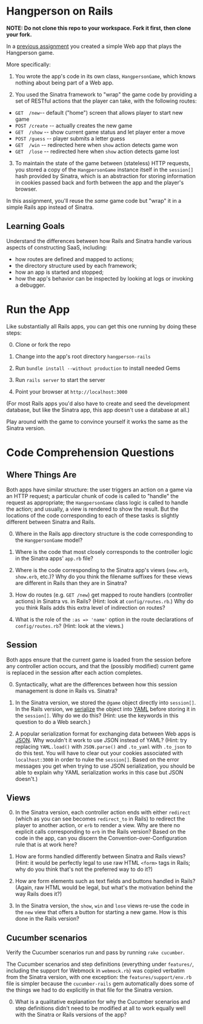 # Hangperson on Rails

**NOTE: Do not clone this repo to your workspace. Fork it first, then clone your fork.**

In a [previous
assignment](https://github.com/saasbook/hw-sinatra-saas-hangperson) you
created a simple Web app that plays the Hangperson game.

More specifically:

1. You wrote the app's code in its own class, `HangpersonGame`, which
knows nothing about being part of a Web app.

2. You used the Sinatra framework to "wrap" the game code by providing a
set of RESTful actions that the player can take, with the following routes:

* `GET  /new`-- default ("home") screen that allows player to start new game
* `POST /create` -- actually creates the new game
* `GET  /show` -- show current game status and let player enter a move
* `POST /guess` -- player submits a letter guess
* `GET  /win`   -- redirected here when `show` action detects game won
* `GET  /lose`  -- redirected here when `show` action detects game lost

3. To maintain the state of the game between (stateless) HTTP requests,
you stored a copy of the `HangpersonGame` instance itself in the
`session[]` hash provided by Sinatra, which is an abstraction for
storing information in cookies passed back and forth between the app and
the player's browser.

In this assignment, you'll reuse the *same* game code but "wrap" it in a
simple Rails app instead of Sinatra.

## Learning Goals

Understand the differences between how Rails and Sinatra handle
various aspects of constructing SaaS, including: 

* how routes are defined
and mapped to actions; 
* the directory structure used by each framework;
* how an app is started and stopped; 
* how the app's behavior can be inspected by looking at logs or invoking
a debugger. 

# Run the App

Like substantially all Rails apps, you can get this one running by doing
these steps:

0. Clone or fork the repo

0. Change into the app's root directory `hangperson-rails`

0. Run `bundle install --without production` to install needed Gems

0. Run `rails server` to start the server

0. Point your browser at `http://localhost:3000`

(For most Rails apps you'd also have to create and seed the development
database, but like the Sinatra app, this app doesn't use a database at all.)

Play around with the game to convince yourself it works the same as the
Sinatra version.

# Code Comprehension Questions

## Where Things Are

Both apps have similar structure: the user triggers an action on a game
via an HTTP request; a particular chunk of code is called to "handle"
the request as appropriate; the `HangpersonGame` class logic is called
to handle the action; and usually, a view is rendered to show the
result.  But the locations of the code corresponding to each of these
tasks is slightly different between Sinatra and Rails.


0. Where in the Rails app directory structure is the code corresponding
to the `HangpersonGame` model?

0. Where is the code that most closely corresponds to the controller
logic in the Sinatra apps' `app.rb` file?

0. Where is the code corresponding to the Sinatra app's views
(`new.erb`, `show.erb`, etc.)?  Why do you think the filename suffixes
for these views are different in Rails than they are in Sinatra?

0. How do routes (e.g. `GET /new`) get mapped to route handlers
(controller actions) in Sinatra vs. in Rails?  (Hint: look at
`config/routes.rb`.)  Why do you think Rails adds this extra level of
indirection on routes?

0. What is the role of the `:as => 'name'` option in the route
declarations of `config/routes.rb`?  (Hint: look at the views.)


## Session

Both apps ensure that the current game is loaded from the session before
any controller action occurs, and that the (possibly modified) current
game is replaced in the session after each action completes.

0. Syntactically, what are the differences between how this session
management is done in Rails vs. Sinatra?

0. In the Sinatra version, we stored the `@game` object directly into
`session[]`.  In the Rails version, we
[serialize](https://en.wikipedia.org/wiki/Serialization) the object
into [YAML](https://en.wikipedia.org/wiki/YAML) before storing it in the
`session[]`.  Why do we do this?  (Hint: use the keywords in this
question to do a Web search.)

0. A popular serialization format for exchanging data between Web apps
is [JSON](https://en.wikipedia.org/wiki/JSON).  Why wouldn't it work to
use JSON instead of YAML?  (Hint: try replacing `YAML.load()` with
`JSON.parse()` and `.to_yaml` with `.to_json` to do this test.  You will
have to clear out your cookies associated with `localhost:3000` in order
to nuke the `session[]`.  Based on the error messages you get when
trying to use JSON serialization, you should be able to explain why YAML
serialization works in this case but JSON doesn't.)

## Views

0. In the Sinatra version, each controller action ends with either
`redirect` (which as you can see becomes `redirect_to` in Rails) to
redirect the player to another action, or `erb` to render a view.  Why
are there no explicit calls corresponding to `erb` in the Rails version?
Based on the code in the app, can you discern the
Convention-over-Configuration rule that is at work here?

0. How are forms handled differently between Sinatra and Rails views?
(Hint: it would be perfectly legal to use raw HTML `<form>` tags in
Rails; why do you think that's not the preferred way to do it?)

0. How are form elements such as text fields and buttons handled in
Rails?  (Again, raw HTML would be legal, but what's the motivation
behind the way Rails does it?)

0. In the Sinatra version, the `show`, `win` and `lose` views re-use the
code in the `new` view that offers a button for starting a new game.
How is this done in the Rails version?  

## Cucumber scenarios

Verify the Cucumber scenarios run and pass by running `rake cucumber`.

The Cucumber scenarios and step definitions (everything under
`features/`, including the support for Webmock in `webmock.rb`) was
copied verbatim from the Sinatra version, with one exception: the
`features/support/env.rb` file is simpler because the `cucumber-rails`
gem automatically does some of the things we had to do explicitly in
that file for the Sinatra version.

0. What is a qualitative explanation for why the Cucumber scenarios and
step definitions didn't need to be modified at all to work equally well
with the Sinatra or Rails versions of the app?

